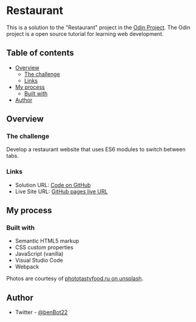 # Restaurant

This is a solution to the "Restaurant" project in the [Odin Project](https://www.theodinproject.com/lessons/node-path-javascript-restaurant-page). The Odin project is a open source tutorial for learning web development.

## Table of contents

- [Overview](#overview)
  - [The challenge](#the-challenge)
  - [Links](#links)
- [My process](#my-process)
  - [Built with](#built-with)
- [Author](#author)

## Overview

### The challenge

Develop a restaurant website that uses ES6 modules to switch between tabs.

### Links

- Solution URL: [Code on GitHub](https://github.com/Ben-Bot-22/restaurant-page)
- Live Site URL: [GitHub pages live URL](https://ben-bot-22.github.io/books/)

## My process

### Built with

- Semantic HTML5 markup
- CSS custom properties
- JavaScript (vanilla)
- Visual Studio Code
- Webpack

Photos are courtesy of [phototastyfood.ru on unsplash](https://unsplash.com/@phototastyfood).

## Author

- Twitter - [@benBot22](https://www.twitter.com/benBot22)
